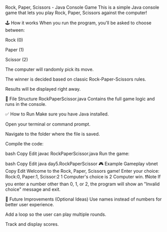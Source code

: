 Rock, Paper, Scissors - Java Console Game
This is a simple Java console game that lets you play Rock, Paper, Scissors against the computer!

🕹️ How it works
When you run the program, you'll be asked to choose between:

Rock (0)

Paper (1)

Scissor (2)

The computer will randomly pick its move.

The winner is decided based on classic Rock-Paper-Scissors rules.

Results will be displayed right away.

📂 File Structure
RockPaperScissor.java
Contains the full game logic and runs in the console.

✅ How to Run
Make sure you have Java installed.

Open your terminal or command prompt.

Navigate to the folder where the file is saved.

Compile the code:

bash
Copy
Edit
javac RockPaperScissor.java
Run the game:

bash
Copy
Edit
java day5.RockPaperScissor
🎮 Example Gameplay
vbnet
Copy
Edit
Welcome to the Rock, Paper, Scissors game!
Enter your choice:
Rock:0, Paper:1, Scissor:2
1
Computer's choice is 2
Computer win.
❗Note
If you enter a number other than 0, 1, or 2, the program will show an "Invalid choice" message and exit.

🔧 Future Improvements (Optional Ideas)
Use names instead of numbers for better user experience.

Add a loop so the user can play multiple rounds.

Track and display scores.
